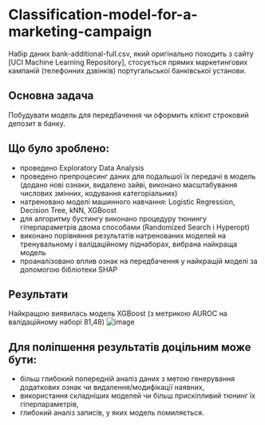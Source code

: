 # Classification-model-for-a-marketing-campaign
Набір даних bank-additional-full.csv, який оригінально походить з сайту [UCI Machine Learning Repository], стосується прямих маркетингових кампаній (телефонних дзвінків) португальської банківської установи.
## Основна задача
Побудувати модель для передбачення чи оформить клієнт строковий депозит в банку.
## Що було зроблено:
-	проведено Exploratory Data Analysis
-	проведено препроцесинг даних для подальшої їх передачі в модель (додано нові ознаки, видалено зайві, виконано масштабування числових змінних, кодування категоріальних)
-	натреновано моделі машинного навчання: Logistic Regression, Decision Tree, kNN, XGBoost
-	для алгоритму бустингу виконано процедуру тюнингу гіперпараметрів двома способами (Randomized Search і Hyperopt)
-	виконано порівняння результатів натренованих моделей на тренувальному і валідаційному піднаборах, вибрана найкраща модель
-	проаналізовано вплив ознак на передбачення у найкращій моделі за допомогою бібліотеки SHAP
## Результати
Найкращою виявилась модель XGBoost (з метрикою AUROC на валідаційному наборі 81,48)
![image](https://github.com/user-attachments/assets/07efeac7-17d7-4f3b-8f6b-41b022efccd7)

## Для поліпшення результатів доцільним може бути:
-	більш глибокий попередній аналіз даних з метою генерування додаткових ознак чи видалення/модифікації наявних,
-	використання складніших моделей чи більш прискіпливий тюнинг їх гіперпараметрів,
-	глибокий аналіз записів, у яких модель помиляється.
